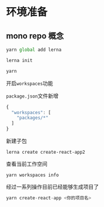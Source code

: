 # 环境准备

## mono repo 概念

```js
yarn global add lerna

lerna init

yarn


```

开启`workspaces`功能

`package.json`文件新增
```js
{
  "workspaces": [
    "packages/*"
  ]
}
```

新建子包
```
lerna create create-react-app2
```

查看当前工作空间
```
yarn workspaces info
```

经过一系列操作目前已经能够生成项目了
```js
yarn create-react-app <你的项目名>
```